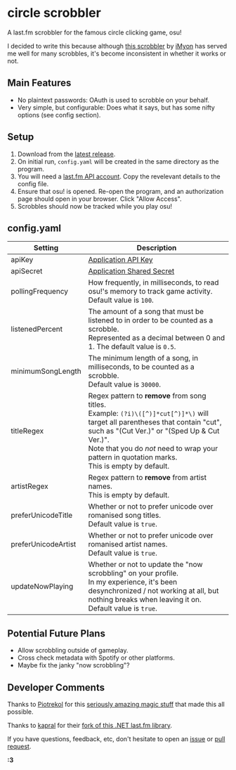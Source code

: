 
# circle scrobbler

A last.fm scrobbler for the famous circle clicking game, osu!

I decided to write this because although [this scrobbler](https://github.com/iMyon/OsuLastfmScrobbler) by [iMyon](https://github.com/iMyon) has served me well for many scrobbles, it's become inconsistent in whether it works or not.

## Main Features
- No plaintext passwords: OAuth is used to scrobble on your behalf.
- Very simple, but configurable: Does what it says, but has some nifty options (see config section).

## Setup

1. Download from the [latest release](https://github.com/lawrencfgsdfg/circle-scrobbler/releases).
2. On initial run, `config.yaml` will be created in the same directory as the program.
3. You will need a [last.fm API account](https://www.last.fm/api/account/create). Copy the revelevant details to the config file. 
4. Ensure that osu! is opened. Re-open the program, and an authorization page should open in your browser. Click "Allow Access".
5. Scrobbles should now be tracked while you play osu!

## config.yaml
|Setting|Description|
|---|---|
|apiKey|[Application API Key](https://www.last.fm/api/accounts)|
|apiSecret|[Application Shared Secret](https://www.last.fm/api/accounts)|
|pollingFrequency|How frequently, in milliseconds, to read osu!'s memory to track game activity.<br/>Default value is `100`.|
|listenedPercent|The amount of a song that must be listened to in order to be counted as a scrobble.<br/>Represented as a decimal between 0 and 1. The default value is `0.5`.|
|minimumSongLength|The minimum length of a song, in milliseconds, to be counted as a scrobble.<br/>Default value is `30000`.|
|titleRegex|Regex pattern to <b>remove</b> from song titles.<br>Example: `(?i)\([^)]*cut[^)]*\)` will target all parentheses that contain "cut", such as "(Cut Ver.)" or "(Sped Up & Cut Ver.)".<br>Note that you do <i>not</i> need to wrap your pattern in quotation marks.<br>This is empty by default.|
|artistRegex|Regex pattern to <b>remove</b> from artist names.<br>This is empty by default.|
|preferUnicodeTitle|Whether or not to prefer unicode over romanised song titles.<br>Default value is `true`.|
|preferUnicodeArtist|Whether or not to prefer unicode over romanised artist names.<br>Default value is `true`.|
|updateNowPlaying|Whether or not to update the "now scrobbling" on your profile.<br>In my experience, it's been desynchronized / not working at all, but nothing breaks when leaving it on.<br>Default value is `true`.|

## Potential Future Plans
- Allow scrobbling outside of gameplay.
- Cross check metadata with Spotify or other platforms.
- Maybe fix the janky "now scrobbling"?

## Developer Comments

Thanks to [Piotrekol](https://github.com/Piotrekol) for this [seriously amazing magic stuff](https://github.com/Piotrekol/ProcessMemoryDataFinder) that made this all possible.

Thanks to [kapral](https://github.com/kapral) for their [fork of this .NET last.fm library](https://github.com/kapral/lastfm/tree/next).

If you have questions, feedback, etc, don't hesitate to open an [issue](https://github.com/lawrencfgsdfg/circle-scrobbler/issues) or [pull request](https://github.com/lawrencfgsdfg/circle-scrobbler/pulls).

<b>:3</b>
